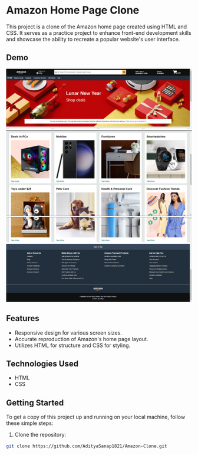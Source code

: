 # Amazon Home Page Clone

This project is a clone of the Amazon home page created using HTML and CSS. It serves as a practice project to enhance front-end development skills and showcase the ability to recreate a popular website's user interface.

## Demo

![Screenshot](screenshot1.png)
![Screenshot](screenshot2.png)
![Screenshot](screenshot3.png)


## Features

- Responsive design for various screen sizes.
- Accurate reproduction of Amazon's home page layout.
- Utilizes HTML for structure and CSS for styling.

## Technologies Used

- HTML
- CSS

## Getting Started

To get a copy of this project up and running on your local machine, follow these simple steps:

1. Clone the repository:

```bash
git clone https://github.com/AdityaSanap1821/Amazon-Clone.git
